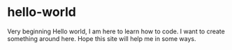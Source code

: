 # hello-world
Very beginning
Hello world, I am here to learn how to code.
I want to create something around here.
Hope this site will help me in some ways.
